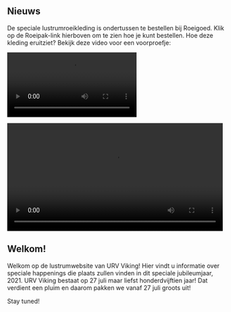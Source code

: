 
## Nieuws

De speciale lustrumroeikleding is ondertussen te bestellen bij Roeigoed. Klik op de Roeipak-link hierboven om te zien hoe je kunt bestellen. Hoe deze kleding eruitziet? Bekijk deze video voor een voorproefje:

![roeipak video](fieke-roeipak.mp4)

<video width="500">
      <source src="fieke-roeipak.mp4" type="video/mp4">
      <p>Your browser does not support the video element.</p>
</video>

## Welkom!

Welkom op de lustrumwebsite van URV Viking! Hier vindt u informatie over speciale happenings die plaats zullen vinden in dit speciale jubileumjaar, 2021. URV Viking bestaat op 27 juli maar liefst honderdvijftien jaar! Dat verdient een pluim en daarom pakken we vanaf 27 juli groots uit!

Stay tuned!

<!--

## Welcome to GitHub Pages

You can use the [editor on GitHub](https://github.com/brandtvandergaast/vikinglustrum/edit/gh-pages/index.md) to maintain and preview the content for your website in Markdown files.

Whenever you commit to this repository, GitHub Pages will run [Jekyll](https://jekyllrb.com/) to rebuild the pages in your site, from the content in your Markdown files.

## 

Hier test ik even linkjes:
[roeipak](https://vikinglustrum.nl/roeipak/)
[kalender](https://vikinglustrum.nl/kalender/)
[over het lustrum](https://vikinglustrum.nl/over-het-lustrum/)

### Markdown

Markdown is a lightweight and easy-to-use syntax for styling your writing. It includes conventions for

```markdown
Syntax highlighted code block

# Header 1
## Header 2
### Header 3

- Bulleted
- List

1. Numbered
2. List

**Bold** and _Italic_ and `Code` text

[Link](url) and ![Image](src)
```

For more details see [GitHub Flavored Markdown](https://guides.github.com/features/mastering-markdown/).

### Jekyll Themes

Your Pages site will use the layout and styles from the Jekyll theme you have selected in your [repository settings](https://github.com/brandtvandergaast/vikinglustrum/settings). The name of this theme is saved in the Jekyll `_config.yml` configuration file.

### Support or Contact

Having trouble with Pages? Check out our [documentation](https://docs.github.com/categories/github-pages-basics/) or [contact support](https://support.github.com/contact) and we’ll help you sort it out.

-->



